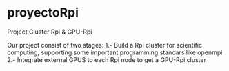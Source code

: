 proyectoRpi
===========

Project Cluster Rpi & GPU-Rpi

Our project consist of two stages:
	1.- Build a Rpi cluster for scientific computing, supporting some important programming standars like openmpi
	2.- Integrate external GPUS to each Rpi node to get a GPU-Rpi cluster
